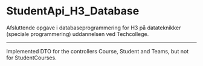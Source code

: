 # StudentApi_H3_Database

Afsluttende opgave i databaseprogrammering for H3 på datateknikker (speciale programmering) uddannelsen ved Techcollege.

<hr>

Implemented DTO for the controllers Course, Student and Teams, but not for StudentCourses.
